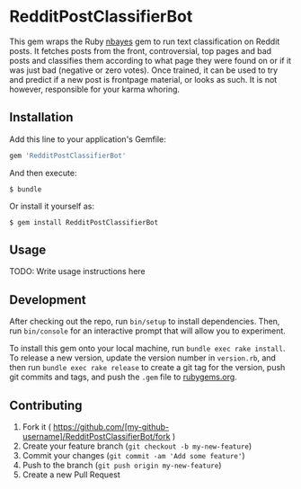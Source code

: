 # RedditPostClassifierBot

This gem wraps the Ruby [nbayes](https://github.com/oasic/nbayes) gem to run text classification on Reddit posts. It fetches posts from the front, controversial, top pages and bad posts and classifies them according to what page they were found on or if it was just bad (negative or zero votes). Once trained, it can be used to try and predict if a new post is frontpage material, or looks as such. It is not however, responsible for your karma whoring.

## Installation

Add this line to your application's Gemfile:

```ruby
gem 'RedditPostClassifierBot'
```

And then execute:

    $ bundle

Or install it yourself as:

    $ gem install RedditPostClassifierBot

## Usage

TODO: Write usage instructions here

## Development

After checking out the repo, run `bin/setup` to install dependencies. Then, run `bin/console` for an interactive prompt that will allow you to experiment.

To install this gem onto your local machine, run `bundle exec rake install`. To release a new version, update the version number in `version.rb`, and then run `bundle exec rake release` to create a git tag for the version, push git commits and tags, and push the `.gem` file to [rubygems.org](https://rubygems.org).

## Contributing

1. Fork it ( https://github.com/[my-github-username]/RedditPostClassifierBot/fork )
2. Create your feature branch (`git checkout -b my-new-feature`)
3. Commit your changes (`git commit -am 'Add some feature'`)
4. Push to the branch (`git push origin my-new-feature`)
5. Create a new Pull Request
